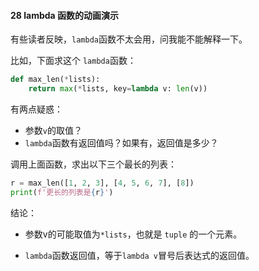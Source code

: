 #### 28  lambda 函数的动画演示

有些读者反映，`lambda`函数不太会用，问我能不能解释一下。

比如，下面求这个 `lambda`函数：

```python
def max_len(*lists):
    return max(*lists, key=lambda v: len(v))
```

有两点疑惑：

- 参数`v`的取值？ 
- `lambda`函数有返回值吗？如果有，返回值是多少？

调用上面函数，求出以下三个最长的列表：

```python
r = max_len([1, 2, 3], [4, 5, 6, 7], [8])
print(f'更长的列表是{r}')
```


结论：

- 参数v的可能取值为`*lists`，也就是 `tuple` 的一个元素。

- `lambda`函数返回值，等于`lambda v`冒号后表达式的返回值。